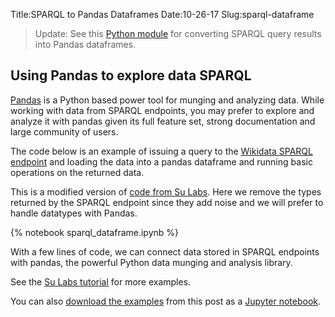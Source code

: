 Title:SPARQL to Pandas Dataframes
Date:10-26-17
Slug:sparql-dataframe

>Update: See this [Python module](https://github.com/lawlesst/sparql-dataframe) for converting SPARQL query results into Pandas dataframes.

## Using Pandas to explore data SPARQL

[Pandas](http://pandas.pydata.org/) is a Python based power tool for munging and analyzing data. While working with data from SPARQL endpoints, you may prefer to explore and analyze it with pandas given its full feature set, strong documentation and large community of users.

The code below is an example of issuing a query to the [Wikidata SPARQL endpoint](http://query.wikidata.org) and loading the data into a pandas dataframe and running basic operations on the returned data.

This is a modified version of [code from Su Labs](https://github.com/SuLab/sparql_to_pandas). Here we remove the types returned by the SPARQL endpoint since they add noise and we will prefer to handle datatypes with Pandas.

{% notebook sparql_dataframe.ipynb %}

With a few lines of code, we can connect data stored in SPARQL endpoints with pandas, the powerful Python data munging and analysis library.

See the [Su Labs tutorial](https://github.com/SuLab/sparql_to_pandas/blob/master/SPARQL_pandas.ipynb) for more examples.

You can also [download the examples](https://github.com/lawlesst/lawlesst.github.com/blob/pelican/content/jupyter/sparql_dataframe.ipynb) from this post as a [Jupyter notebook](https://github.com/lawlesst/lawlesst.github.com/blob/pelican/content/jupyter/sparql_dataframe.ipynb).
